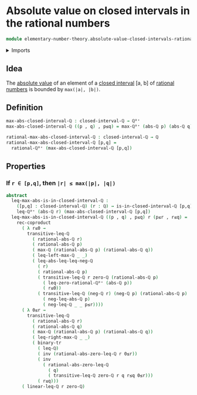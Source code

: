 # Absolute value on closed intervals in the rational numbers

```agda
module elementary-number-theory.absolute-value-closed-intervals-rational-numbers where
```

<details><summary>Imports</summary>

```agda
open import elementary-number-theory.absolute-value-rational-numbers
open import elementary-number-theory.closed-intervals-rational-numbers
open import elementary-number-theory.inequality-nonnegative-rational-numbers
open import elementary-number-theory.inequality-rational-numbers
open import elementary-number-theory.maximum-nonnegative-rational-numbers
open import elementary-number-theory.maximum-rational-numbers
open import elementary-number-theory.nonnegative-rational-numbers
open import elementary-number-theory.rational-numbers

open import foundation.binary-transport
open import foundation.coproduct-types
open import foundation.dependent-pair-types
open import foundation.identity-types
```

</details>

## Idea

The
[absolute value](elementary-number-theory.absolute-value-rational-numbers.md) of
an element of a
[closed interval](elementary-number-theory.closed-intervals-rational-numbers.md)
[a, b] of [rational numbers](elementary-number-theory.rational-numbers.md) is
bounded by `max(|a|, |b|)`.

## Definition

```agda
max-abs-closed-interval-ℚ : closed-interval-ℚ → ℚ⁰⁺
max-abs-closed-interval-ℚ ((p , q) , p≤q) = max-ℚ⁰⁺ (abs-ℚ p) (abs-ℚ q)

rational-max-abs-closed-interval-ℚ : closed-interval-ℚ → ℚ
rational-max-abs-closed-interval-ℚ [p,q] =
  rational-ℚ⁰⁺ (max-abs-closed-interval-ℚ [p,q])
```

## Properties

### If `r ∈ [p,q]`, then `|r| ≤ max(|p|, |q|)`

```agda
abstract
  leq-max-abs-is-in-closed-interval-ℚ :
    ([p,q] : closed-interval-ℚ) (r : ℚ) → is-in-closed-interval-ℚ [p,q] r →
    leq-ℚ⁰⁺ (abs-ℚ r) (max-abs-closed-interval-ℚ [p,q])
  leq-max-abs-is-in-closed-interval-ℚ ((p , q) , p≤q) r (p≤r , r≤q) =
    rec-coproduct
      ( λ r≤0 →
        transitive-leq-ℚ
          ( rational-abs-ℚ r)
          ( rational-abs-ℚ p)
          ( max-ℚ (rational-abs-ℚ p) (rational-abs-ℚ q))
          ( leq-left-max-ℚ _ _)
          ( leq-abs-leq-leq-neg-ℚ
            ( r)
            ( rational-abs-ℚ p)
            ( transitive-leq-ℚ r zero-ℚ (rational-abs-ℚ p)
              ( leq-zero-rational-ℚ⁰⁺ (abs-ℚ p))
              ( r≤0))
            ( transitive-leq-ℚ (neg-ℚ r) (neg-ℚ p) (rational-abs-ℚ p)
              ( neg-leq-abs-ℚ p)
              ( neg-leq-ℚ _ _ p≤r))))
      ( λ 0≤r →
        transitive-leq-ℚ
          ( rational-abs-ℚ r)
          ( rational-abs-ℚ q)
          ( max-ℚ (rational-abs-ℚ p) (rational-abs-ℚ q))
          ( leq-right-max-ℚ _ _)
          ( binary-tr
            ( leq-ℚ)
            ( inv (rational-abs-zero-leq-ℚ r 0≤r))
            ( inv
              ( rational-abs-zero-leq-ℚ
                ( q)
                ( transitive-leq-ℚ zero-ℚ r q r≤q 0≤r)))
            ( r≤q)))
      ( linear-leq-ℚ r zero-ℚ)
```
